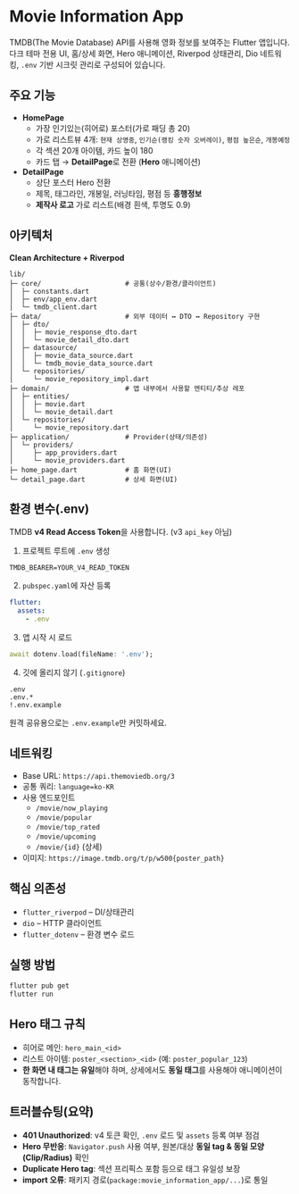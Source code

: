 # Movie Information App

TMDB(The Movie Database) API를 사용해 영화 정보를 보여주는 Flutter 앱입니다. 
다크 테마 전용 UI, 홈/상세 화면, Hero 애니메이션, Riverpod 상태관리, Dio 네트워킹, `.env` 기반 시크릿 관리로 구성되어 있습니다.

## 주요 기능
- **HomePage**
  - 가장 인기있는(히어로) 포스터(가로 패딩 총 20)
  - 가로 리스트뷰 4개: `현재 상영중`, `인기순(랭킹 숫자 오버레이)`, `평점 높은순`, `개봉예정`
  - 각 섹션 20개 아이템, 카드 높이 180
  - 카드 탭 → **DetailPage**로 전환 (**Hero** 애니메이션)
- **DetailPage**
  - 상단 포스터 Hero 전환
  - 제목, 태그라인, 개봉일, 러닝타임, 평점 등 **흥행정보**
  - **제작사 로고** 가로 리스트(배경 흰색, 투명도 0.9)

## 아키텍처
**Clean Architecture + Riverpod**

```
lib/
├─ core/                     # 공통(상수/환경/클라이언트)
│  ├─ constants.dart
│  ├─ env/app_env.dart
│  └─ tmdb_client.dart
├─ data/                     # 외부 데이터 ↔ DTO ↔ Repository 구현
│  ├─ dto/
│  │  ├─ movie_response_dto.dart
│  │  └─ movie_detail_dto.dart
│  ├─ datasource/
│  │  ├─ movie_data_source.dart
│  │  └─ tmdb_movie_data_source.dart
│  └─ repositories/
│     └─ movie_repository_impl.dart
├─ domain/                   # 앱 내부에서 사용할 엔티티/추상 레포
│  ├─ entities/
│  │  ├─ movie.dart
│  │  └─ movie_detail.dart
│  └─ repositories/
│     └─ movie_repository.dart
├─ application/              # Provider(상태/의존성)
│  └─ providers/
│     ├─ app_providers.dart
│     └─ movie_providers.dart
├─ home_page.dart            # 홈 화면(UI)
└─ detail_page.dart          # 상세 화면(UI)
```

## 환경 변수(.env)
TMDB **v4 Read Access Token**을 사용합니다. (v3 `api_key` 아님)

1) 프로젝트 루트에 `.env` 생성
```env
TMDB_BEARER=YOUR_V4_READ_TOKEN
```
2) `pubspec.yaml`에 자산 등록
```yaml
flutter:
  assets:
    - .env
```
3) 앱 시작 시 로드
```dart
await dotenv.load(fileName: '.env');
```
4) 깃에 올리지 않기 (`.gitignore`)
```gitignore
.env
.env.*
!.env.example
```
원격 공유용으로는 `.env.example`만 커밋하세요.

## 네트워킹
- Base URL: `https://api.themoviedb.org/3`
- 공통 쿼리: `language=ko-KR`
- 사용 엔드포인트
  - `/movie/now_playing`
  - `/movie/popular`
  - `/movie/top_rated`
  - `/movie/upcoming`
  - `/movie/{id}` (상세)
- 이미지: `https://image.tmdb.org/t/p/w500{poster_path}`

## 핵심 의존성
- `flutter_riverpod` – DI/상태관리
- `dio` – HTTP 클라이언트
- `flutter_dotenv` – 환경 변수 로드

## 실행 방법
```bash
flutter pub get
flutter run
```

## Hero 태그 규칙
- 히어로 메인: `hero_main_<id>`
- 리스트 아이템: `poster_<section>_<id>` (예: `poster_popular_123`)
- **한 화면 내 태그는 유일**해야 하며, 상세에서도 **동일 태그**를 사용해야 애니메이션이 동작합니다.

## 트러블슈팅(요약)
- **401 Unauthorized**: v4 토큰 확인, `.env` 로드 및 `assets` 등록 여부 점검
- **Hero 무반응**: `Navigator.push` 사용 여부, 원본/대상 **동일 tag & 동일 모양(Clip/Radius)** 확인
- **Duplicate Hero tag**: 섹션 프리픽스 포함 등으로 태그 유일성 보장
- **import 오류**: 패키지 경로(`package:movie_information_app/...`)로 통일